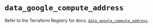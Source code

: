 # `data_google_compute_address`

Refer to the Terraform Registry for docs: [`data_google_compute_address`](https://registry.terraform.io/providers/hashicorp/google-beta/6.32.0/docs/data-sources/google_compute_address).
